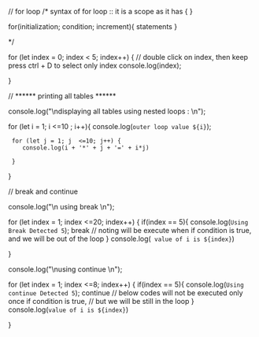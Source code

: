 // for loop 
/* 
syntax of for loop ::  it is a scope as it has {   }

for(initialization; condition; increment){
    statements
}

*/

for (let index = 0; index < 5; index++) {   // double click on index, then keep press ctrl + D to select only index
      console.log(index);  
    
}

// ****** printing all tables ******

console.log("\ndisplaying all tables using nested loops : \n");

for (let i = 1; i <=10 ; i++){
     console.log(`outer loop value ${i}`);

     for (let j = 1; j  <=10; j++) {
        console.log(i + '*' + j + '=' + i*j)
        
     }
}

// break and continue

console.log("\n using break \n");

for (let index = 1; index <=20; index++) {
    if(index == 5){
         console.log(`Using Break Detected 5`);
         break  // noting will be execute when if condition is true, and we will be out of the loop 
    }
   console.log(` value of i is ${index}`)
    
}

console.log("\nusing continue \n");

for (let index = 1; index <=8; index++) {
    if(index == 5){
         console.log(`Using continue Detected 5`);
         continue // below codes will not be executed only once if condition is true,
                  // but we will be still in the loop
        }            
    console.log(`value of i is ${index}`)
    
}
